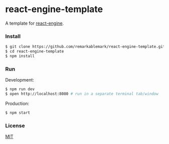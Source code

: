 # react-engine-template

A template for [react-engine](https://github.com/paypal/react-engine).

### Install

```sh
$ git clone https://github.com/remarkablemark/react-engine-template.git
$ cd react-engine-template
$ npm install
```

### Run

Development:
```sh
$ npm run dev
$ open http://localhost:8080 # run in a separate terminal tab/window
```

Production:
```sh
$ npm start
```

### License

[MIT](https://github.com/remarkablemark/react-engine-template/blob/master/LICENSE)
